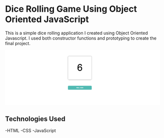 # Dice Rolling Game Using Object Oriented JavaScript
This is a simple dice rolling application I created using Object Oriented Javascript. I used both constructor functions and prototyping to create the final project.

![Screenshot of Dice Roll Game](https://github.com/ErinBlack/dice-roll-game/blob/master/images/Screen%20Shot%202017-09-07%20at%207.46.25%20PM.png)

## Technologies Used
-HTML
-CSS
-JavaScript
